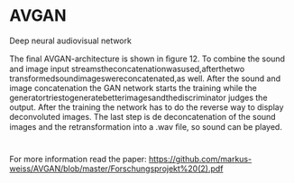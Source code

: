 # AVGAN
 Deep neural audiovisual network
 
 The ﬁnal AVGAN-architecture is shown in ﬁgure 12. To combine the sound and image input streamstheconcatenationwasused,afterthetwo transformedsoundimageswereconcatenated,as well. After the sound and image concatenation the GAN network starts the training while the generatortriestogeneratebetterimagesandthediscriminator judges the output. After the training the network has to do the reverse way to display deconvoluted images. The last step is de deconcatenation of the sound images and the retransformation into a .wav ﬁle, so sound can be played.

# 

For more information read the paper: https://github.com/markus-weiss/AVGAN/blob/master/Forschungsprojekt%20(2).pdf
